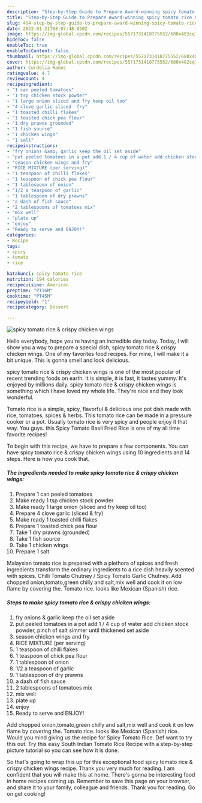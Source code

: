```yaml
---
description: "Step-by-Step Guide to Prepare Award-winning spicy tomato rice &amp;amp; crispy chicken wings"
title: "Step-by-Step Guide to Prepare Award-winning spicy tomato rice &amp;amp; crispy chicken wings"
slug: 494-step-by-step-guide-to-prepare-award-winning-spicy-tomato-rice-and-amp-crispy-chicken-wings
date: 2022-01-21T08:07:48.050Z
image: https://img-global.cpcdn.com/recipes/5571731418775552/680x482cq70/spicy-tomato-rice-crispy-chicken-wings-recipe-main-photo.jpg
hideToc: false
enableToc: true
enableTocContent: false
thumbnail: https://img-global.cpcdn.com/recipes/5571731418775552/680x482cq70/spicy-tomato-rice-crispy-chicken-wings-recipe-main-photo.jpg
cover: https://img-global.cpcdn.com/recipes/5571731418775552/680x482cq70/spicy-tomato-rice-crispy-chicken-wings-recipe-main-photo.jpg
author: Cordelia Ramos
ratingvalue: 4.7
reviewcount: 4
recipeingredient:
- "1 can peeled tomatoes"
- "1 tsp chicken stock powder"
- "1 large onion sliced and fry keep oil too"
- "4 clove garlic sliced  fry"
- "1 toasted chilli flakes"
- "1 toasted chick pea flour"
- "1 dry prawns grounded"
- "1 fish source"
- "1 chicken wings"
- "1 salt"
recipeinstructions:
- "fry onions &amp; garlic keep the oil set aside"
- "put peeled tomatoes in a pot add 1 / 4 cup of water add chicken stock powder, pinch of salt simmer until thickened set aside"
- "season chicken wings and fry"
- "RICE MIXTURE (per serving)"
- "1 teaspoon of chilli flakes"
- "1 teaspoon of chick pea flour"
- "1 tablespoon of onion"
- "1/2 a teaspoon of garlic"
- "1 tablespoon of dry prawns"
- "a dash of fish sauce"
- "2 tablespoons of tomatoes mix"
- "mix well"
- "plate up"
- "enjoy"
- "Ready to serve and ENJOY!"
categories:
- Recipe
tags:
- spicy
- tomato
- rice

katakunci: spicy tomato rice 
nutrition: 194 calories
recipecuisine: American
preptime: "PT16M"
cooktime: "PT45M"
recipeyield: "1"
recipecategory: Dessert

---
```



![spicy tomato rice &amp; crispy chicken wings](https://img-global.cpcdn.com/recipes/5571731418775552/680x482cq70/spicy-tomato-rice-crispy-chicken-wings-recipe-main-photo.jpg)

Hello everybody, hope you're having an incredible day today. Today, I will show you a way to prepare a special dish, spicy tomato rice &amp; crispy chicken wings. One of my favorites food recipes. For mine, I will make it a bit unique. This is gonna smell and look delicious.

spicy tomato rice &amp; crispy chicken wings is one of the most popular of recent trending foods on earth. It is simple, it is fast, it tastes yummy. It's enjoyed by millions daily. spicy tomato rice &amp; crispy chicken wings is something which I have loved my whole life. They're nice and they look wonderful.

Tomato rice is a simple, spicy, flavorful &amp; delicious one pot dish made with rice, tomatoes, spices &amp; herbs. This tomato rice can be made in a pressure cooker or a pot. Usually tomato rice is very spicy and people enjoy it that way. You guys. this Spicy Tomato Basil Fried Rice is one of my all time favorite recipes!


To begin with this recipe, we have to prepare a few components. You can have spicy tomato rice &amp; crispy chicken wings using 10 ingredients and 14 steps. Here is how you cook that.

<!--inarticleads1-->

##### The ingredients needed to make spicy tomato rice &amp; crispy chicken wings:

1. Prepare 1 can peeled tomatoes
1. Make ready 1 tsp chicken stock powder
1. Make ready 1 large onion (sliced and fry keep oil too)
1. Prepare 4 clove garlic (sliced &amp; fry)
1. Make ready 1 toasted chilli flakes
1. Prepare 1 toasted chick pea flour
1. Take 1 dry prawns (grounded)
1. Take 1 fish source
1. Take 1 chicken wings
1. Prepare 1 salt


Malaysian tomato rice is prepared with a plethora of spices and fresh ingredients transform the ordinary ingredients to a rice dish heavily scented with spices. Chilli Tomato Chutney / Spicy Tomato Garlic Chutney. Add chopped onion,tomato,green chilly and salt,mix well and cook it on low flame by covering the. Tomato rice. looks like Mexican (Spanish) rice. 

<!--inarticleads2-->

##### Steps to make spicy tomato rice &amp; crispy chicken wings:

1. fry onions &amp; garlic keep the oil set aside
1. put peeled tomatoes in a pot add 1 / 4 cup of water add chicken stock powder, pinch of salt simmer until thickened set aside
1. season chicken wings and fry
1. RICE MIXTURE (per serving)
1. 1 teaspoon of chilli flakes
1. 1 teaspoon of chick pea flour
1. 1 tablespoon of onion
1. 1/2 a teaspoon of garlic
1. 1 tablespoon of dry prawns
1. a dash of fish sauce
1. 2 tablespoons of tomatoes mix
1. mix well
1. plate up
1. enjoy
1. Ready to serve and ENJOY!

Add chopped onion,tomato,green chilly and salt,mix well and cook it on low flame by covering the. Tomato rice. looks like Mexican (Spanish) rice. Would you mind giving us the recipe for Spicy Tomato Rice. Def want to try this out. Try this easy South Indian Tomato Rice Recipe with a step-by-step picture tutorial so you can see how it is done. 

So that's going to wrap this up for this exceptional food spicy tomato rice &amp; crispy chicken wings recipe. Thank you very much for reading. I am confident that you will make this at home. There's gonna be interesting food in home recipes coming up. Remember to save this page on your browser, and share it to your family, colleague and friends. Thank you for reading. Go on get cooking!
